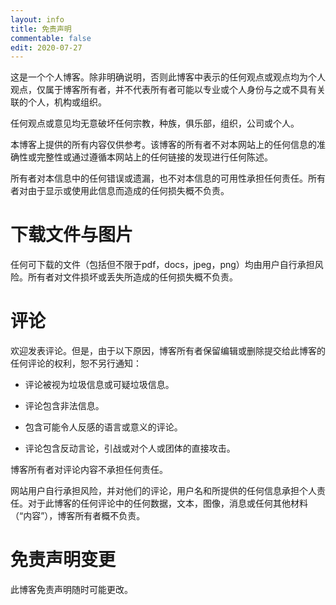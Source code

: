 ```yaml
---
layout: info
title: 免责声明
commentable: false
edit: 2020-07-27
---
```


这是一个个人博客。除非明确说明，否则此博客中表示的任何观点或观点均为个人观点，仅属于博客所有者，并不代表所有者可能以专业或个人身份与之或不具有关联的个人，机构或组织。

任何观点或意见均无意破坏任何宗教，种族，俱乐部，组织，公司或个人。

本博客上提供的所有内容仅供参考。该博客的所有者不对本网站上的任何信息的准确性或完整性或通过遵循本网站上的任何链接的发现进行任何陈述。

所有者对本信息中的任何错误或遗漏，也不对本信息的可用性承担任何责任。所有者对由于显示或使用此信息而造成的任何损失概不负责。

# 下载文件与图片

任何可下载的文件（包括但不限于pdf，docs，jpeg，png）均由用户自行承担风险。所有者对文件损坏或丢失所造成的任何损失概不负责。
# 评论

欢迎发表评论。但是，由于以下原因，博客所有者保留编辑或删除提交给此博客的任何评论的权利，恕不另行通知：

- 评论被视为垃圾信息或可疑垃圾信息。

- 评论包含非法信息。

- 包含可能令人反感的语言或意义的评论。

- 评论包含反动言论，引战或对个人或团体的直接攻击。

博客所有者对评论内容不承担任何责任。

网站用户自行承担风险，并对他们的评论，用户名和所提供的任何信息承担个人责任。对于此博客的任何评论中的任何数据，文本，图像，消息或任何其他材料（“内容”），博客所有者概不负责。
# 免责声明变更

此博客免责声明随时可能更改。
